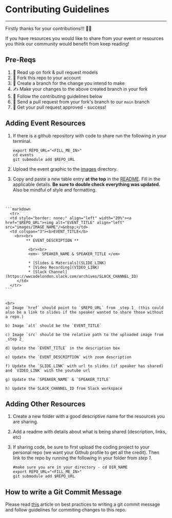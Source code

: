 # Contributing Guidelines
---


Firstly thanks for your contributions!!! :sparkling_heart::sparkling_heart:   

If you have resources you would like to share from your event or resources you think our community would benefit from keep reading!

## Pre-Reqs

1. 📖 Read up on fork & pull request models
2. 🍴 Fork this repo to your account
3. 🌱 Create a branch for the change you intend to make
4. ✍️ Make your changes to the above created branch in your fork
5. 🔨 Follow the contributing guidelines below
6. 🔧 Send a pull request from your fork's branch to our `main` branch
7. 🎉 Get your pull request approved - success!

## Adding Event Resources

1. If there is a github repository with code to share run the following in your terminal.

    ```shell
    export REPO_URL="<FILL_ME_IN>"
    cd events
    git submodule add $REPO_URL
    ```
2. Upload the event graphic to the [images](docs/images) directory.

3. Copy and paste a new table entry **at the top** in the [README](README.md#event-resources). Fill in the applicable details. **Be sure to double check everything was updated.** Also be mindful of style and formatting. 
<br> 




    ```markdown
      <tr>
      <td style="border: none;" align="left" width="20%"><a href="$REPO_URL"><img alt="EVENT_TITLE" align="left" src="images/IMAGE_NAME"/>&nbsp;</td>
      <td colspan="3"><b>EVENT_TITLE</b> 
        <br><br>
             ** EVENT_DESCRIPTION **

              <br><br>
              <em>- SPEAKER_NAME & SPEAKER_TITLE </em>

              * [Slides & Materials](SLIDE_LINK) 
              * [Video Recording](VIDEO_LINK)    
              * [Slack Channel](https://wwcodelondon.slack.com/archives/SLACK_CHANNEL_ID)
         </td>
      </tr>
    ```


    <br>
    a) Image `href` should point to `$REPO_URL` from _step 1_ (this could also be a link to slides if the speaker wanted to share those without a repo.)   

    b) Image `alt` should be the `EVENT_TITLE`  

    c) Image `src` should be the relative path to the uploaded image from _step 2_   

    d) Update the `EVENT_TITLE` in the description box    

    e) Update the `EVENT_DESCRIPTION` with zoom description  

    f) Update the `SLIDE_LINK` with url to slides (if speaker has shared) and `VIDEO_LINK` with the youtube url  

    g) Update the `SPEAKER_NAME` & `SPEAKER_TITLE`  
    
    h) Update the SLACK_CHANNEL_ID from Slack workspace



## Adding Other Resources

1. Create a new folder with a good descriptive name for the resources you are sharing.

2. Add a readme with details about what is being shared (description, links, etc)

3. If sharing code, be sure to first upload the coding project to your personal repo (we want your Github profile to get all the credit). Then link to the repo by running the following in your folder from _step 1_.

    ```shell
    #make sure you are in your directory - cd DIR_NAME
    export REPO_URL="<FILL_ME_IN>"
    git submodule add $REPO_URL
    ```

## How to write a Git Commit Message

Please read [this](https://cbea.ms/git-commit/) article on best practices to writing a git commit message and follow guidelines for commiting changes to this repo. 